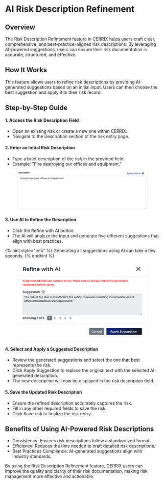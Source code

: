 # AI Risk Description Refinement

## Overview

The Risk Description Refinement feature in CERRIX helps users craft clear, comprehensive, and best-practice-aligned risk descriptions. By leveraging AI-powered suggestions, users can ensure their risk documentation is accurate, structured, and effective.

## How It Works

This feature allows users to refine risk descriptions by providing AI-generated suggestions based on an initial input. Users can then choose the best suggestion and apply it to their risk record.

## Step-by-Step Guide

#### 1. Access the Risk Description Field

* Open an existing risk or create a new one within CERRIX.
* Navigate to the Description section of the risk entry page.

#### 2. Enter an Initial Risk Description

* Type a brief description of the risk in the provided field.
* Example: "Fire destroying our offices and equipment."

<figure><img src="../../.gitbook/assets/image (7).png" alt=""><figcaption></figcaption></figure>

#### 3. Use AI to Refine the Description

* Click the Refine with AI button.
* The AI will analyze the input and generate five different suggestions that align with best practices.

{% hint style="info" %}
Generating all suggestions using AI can take a few seconds.
{% endhint %}

<figure><img src="../../.gitbook/assets/image (8).png" alt=""><figcaption></figcaption></figure>

#### 4. Select and Apply a Suggested Description

* Review the generated suggestions and select the one that best represents the risk.
* Click Apply Suggestion to replace the original text with the selected AI-generated description.
* The new description will now be displayed in the risk description field.

#### 5. Save the Updated Risk Description

* Ensure the refined description accurately captures the risk.
* Fill in any other required fields to save the risk.
* Click Save risk to finalize the risk entry.

## Benefits of Using AI-Powered Risk Descriptions

* Consistency: Ensures risk descriptions follow a standardized format.
* Efficiency: Reduces the time needed to craft detailed risk descriptions.
* Best Practices Compliance: AI-generated suggestions align with industry standards.

By using the Risk Description Refinement feature, CERRIX users can improve the quality and clarity of their risk documentation, making risk management more effective and actionable.
